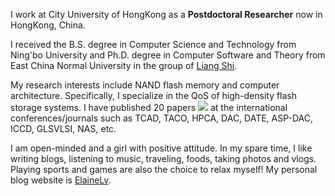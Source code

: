I work at City University of HongKong as a **Postdoctoral Researcher** now in HongKong, China.

I received the B.S. degree in Computer Science and Technology from Ning'bo University and Ph.D. degree in Computer Software and Theory from East China Normal University in the group of [Liang Shi](https://faculty.ecnu.edu.cn/_s16/sl2_13905/main.psp).

My research interests include NAND flash memory and computer architecture. Specifically, I specialize in the QoS of high-density flash storage systems.
I have published 20 papers <a href='https://scholar.google.com/citations?user=9F9NYH4AAAAJ'><img src="https://img.shields.io/endpoint?logo=Google%20Scholar&url=https%3A%2F%2Fcdn.jsdelivr.net%2Fgh%2Felainelv%2Felainelv.github.io@google-scholar-stats%2Fgs_data_shieldsio.json&labelColor=f6f6f6&color=9cf&style=flat&label=citations"></a> at the international conferences/journals such as TCAD, TACO, HPCA, DAC, DATE, ASP-DAC, ICCD, GLSVLSI, NAS, etc.

I am open-minded and a girl with positive attitude. In my spare time, I like writing blogs, listening to music, traveling, foods, taking photos and vlogs. Playing sports and games are also the choice to relax myself!
My personal blog website is [ElaineLv](https://elainelv.github.io/lv).

